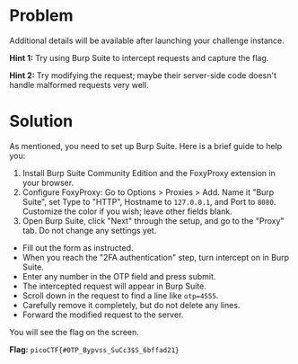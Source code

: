 # Problem
Additional details will be available after launching your challenge instance.

**Hint 1:** Try using Burp Suite to intercept requests and capture the flag.

**Hint 2:** Try modifying the request; maybe their server-side code doesn't handle malformed requests very well.

# Solution
As mentioned, you need to set up Burp Suite. Here is a brief guide to help you:

1. Install Burp Suite Community Edition and the FoxyProxy extension in your browser.
2. Configure FoxyProxy: Go to Options > Proxies > Add. Name it "Burp Suite", set Type to "HTTP", Hostname to `127.0.0.1`, and Port to `8080`. Customize the color if you wish; leave other fields blank.
3. Open Burp Suite, click "Next" through the setup, and go to the "Proxy" tab. Do not change any settings yet.

- Fill out the form as instructed.
- When you reach the "2FA authentication" step, turn intercept on in Burp Suite.
- Enter any number in the OTP field and press submit.
- The intercepted request will appear in Burp Suite.
- Scroll down in the request to find a line like `otp=4555`.
- Carefully remove it completely, but do not delete any lines.
- Forward the modified request to the server.

You will see the flag on the screen.

**Flag:** `picoCTF{#0TP_Bypvss_SuCc3$S_6bffad21}`
